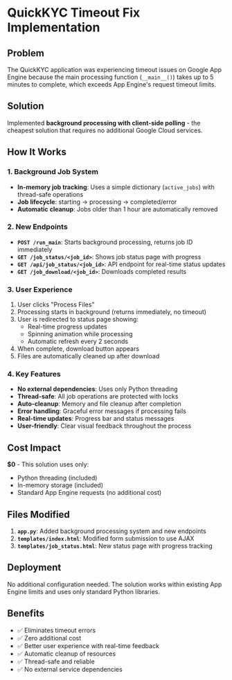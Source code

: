 # QuickKYC Timeout Fix Implementation

## Problem
The QuickKYC application was experiencing timeout issues on Google App Engine because the main processing function (`__main__()`) takes up to 5 minutes to complete, which exceeds App Engine's request timeout limits.

## Solution
Implemented **background processing with client-side polling** - the cheapest solution that requires no additional Google Cloud services.

## How It Works

### 1. Background Job System
- **In-memory job tracking**: Uses a simple dictionary (`active_jobs`) with thread-safe operations
- **Job lifecycle**: starting → processing → completed/error
- **Automatic cleanup**: Jobs older than 1 hour are automatically removed

### 2. New Endpoints
- **`POST /run_main`**: Starts background processing, returns job ID immediately
- **`GET /job_status/<job_id>`**: Shows job status page with progress
- **`GET /api/job_status/<job_id>`**: API endpoint for real-time status updates
- **`GET /job_download/<job_id>`**: Downloads completed results

### 3. User Experience
1. User clicks "Process Files"
2. Processing starts in background (returns immediately, no timeout)
3. User is redirected to status page showing:
   - Real-time progress updates
   - Spinning animation while processing
   - Automatic refresh every 2 seconds
4. When complete, download button appears
5. Files are automatically cleaned up after download

### 4. Key Features
- **No external dependencies**: Uses only Python threading
- **Thread-safe**: All job operations are protected with locks
- **Auto-cleanup**: Memory and file cleanup after completion
- **Error handling**: Graceful error messages if processing fails
- **Real-time updates**: Progress bar and status messages
- **User-friendly**: Clear visual feedback throughout the process

## Cost Impact
**$0** - This solution uses only:
- Python threading (included)
- In-memory storage (included)
- Standard App Engine requests (no additional cost)

## Files Modified
1. **`app.py`**: Added background processing system and new endpoints
2. **`templates/index.html`**: Modified form submission to use AJAX
3. **`templates/job_status.html`**: New status page with progress tracking

## Deployment
No additional configuration needed. The solution works within existing App Engine limits and uses only standard Python libraries.

## Benefits
- ✅ Eliminates timeout errors
- ✅ Zero additional cost
- ✅ Better user experience with real-time feedback
- ✅ Automatic cleanup of resources
- ✅ Thread-safe and reliable
- ✅ No external service dependencies 